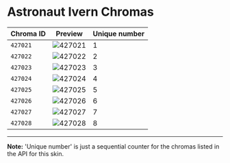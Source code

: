 # Astronaut Ivern Chromas

| Chroma ID | Preview | Unique number |
|---|---|---|
| `427021` | ![427021](https://raw.communitydragon.org/latest/plugins/rcp-be-lol-game-data/global/default/v1/champion-chroma-images/427/427021.png) | 1 |
| `427022` | ![427022](https://raw.communitydragon.org/latest/plugins/rcp-be-lol-game-data/global/default/v1/champion-chroma-images/427/427022.png) | 2 |
| `427023` | ![427023](https://raw.communitydragon.org/latest/plugins/rcp-be-lol-game-data/global/default/v1/champion-chroma-images/427/427023.png) | 3 |
| `427024` | ![427024](https://raw.communitydragon.org/latest/plugins/rcp-be-lol-game-data/global/default/v1/champion-chroma-images/427/427024.png) | 4 |
| `427025` | ![427025](https://raw.communitydragon.org/latest/plugins/rcp-be-lol-game-data/global/default/v1/champion-chroma-images/427/427025.png) | 5 |
| `427026` | ![427026](https://raw.communitydragon.org/latest/plugins/rcp-be-lol-game-data/global/default/v1/champion-chroma-images/427/427026.png) | 6 |
| `427027` | ![427027](https://raw.communitydragon.org/latest/plugins/rcp-be-lol-game-data/global/default/v1/champion-chroma-images/427/427027.png) | 7 |
| `427028` | ![427028](https://raw.communitydragon.org/latest/plugins/rcp-be-lol-game-data/global/default/v1/champion-chroma-images/427/427028.png) | 8 |

---

**Note:** 'Unique number' is just a sequential counter for the chromas listed in the API for this skin.